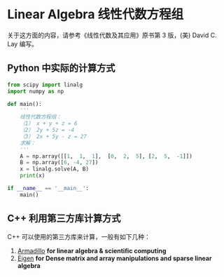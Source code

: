 # Linear Algebra 线性代数方程组

关于这方面的内容，请参考《线性代数及其应用》原书第 3 版，(美) David C. Lay 编写。

## Python 中实际的计算方式

```python
from scipy import linalg
import numpy as np

def main():
    '''
    线性代数方程组：
    （1） x + y + z = 6
    （2） 2y + 5z = -4
    （3） 2x + 5y - z = 27
    求解：
    '''
    A = np.array([[1,  1,  1],  [0,  2,  5], [2,  5,  -1]])
    B = np.array([6, -4, 27])
    x = linalg.solve(A, B)
    print(x)

if __name__ == '__main__':
    main()
```

## C++ 利用第三方库计算方式

C++ 可以使用的第三方库来计算，一般有如下几种：

1. [Armadillo](https://arma.sourceforge.net) **for linear algebra & scientific computing**
1. [Eigen](https://eigen.tuxfamily.org) **for Dense matrix and array manipulations and sparse linear algebra**
